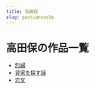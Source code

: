 ```yaml
---
title: 高田保
slug: gaotianbao3a
---
```


# 高田保の作品一覧

- [烈婦](liefuba)
- [貸家を探す話](daijiawotansuhua57)
- [恋文](lianwena8)

